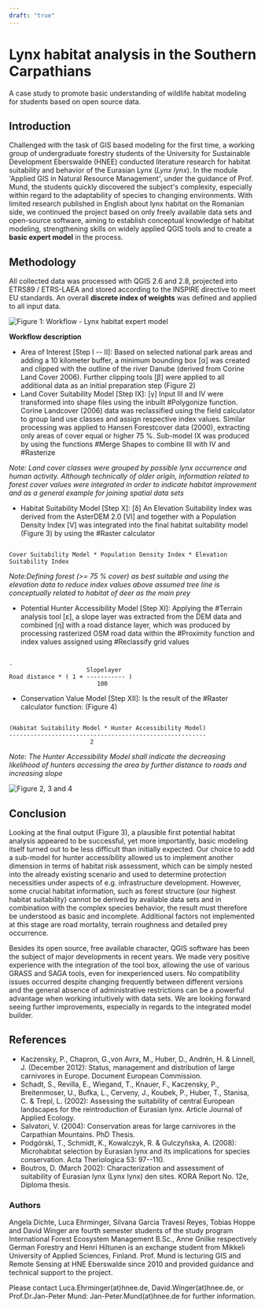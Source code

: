 ```yaml
---
draft: "true"
---
```


# Lynx habitat analysis in the Southern Carpathians

A case study to promote basic understanding of wildlife habitat modeling
for students based on open source data.

## Introduction

Challenged with the task of GIS based modeling for the first time, a
working group of undergraduate forestry students of the University for
Sustainable Development Eberswalde (HNEE) conducted literature research
for habitat suitability and behavior of the Eurasian Lynx (*Lynx lynx*).
In the module 'Applied GIS in Natural Resource Management', under the
guidance of Prof. Mund, the students quickly discovered the subject's
complexity, especially within regard to the adaptability of species to
changing environments. With limited research published in English about
lynx habitat on the Romanian side, we continued the project based on
only freely available data sets and open-source software, aiming to
establish conceptual knowledge of habitat modeling, strengthening skills
on widely applied QGIS tools and to create a **basic expert model** in
the process.

## Methodology

All collected data was processed with QGIS 2.6 and 2.8, projected into
ETRS89 / ETRS-LAEA and stored according to the INSPIRE directive to meet
EU standards. An overall **discrete index of weights** was defined and
applied to all input data.

![Figure 1: Workflow - Lynx habitat expert
model](./images/europe_lynx1.png)

**Workflow description**

-   Area of Interest \[Step I -- II\]: Based on selected national park
    areas and adding a 10 kilometer buffer, a minimum bounding box \[α\]
    was created and clipped with the outline of the river Danube
    (derived from Corine Land Cover 2006). Further clipping tools \[β\]
    were applied to all additional data as an initial preparation step
    (Figure 2)
-   Land Cover Suitability Model \[Step IX\]: \[γ\] Input III and IV
    were transformed into shape files using the inbuilt #Polygonize
    function. Corine Landcover (2006) data was reclassified using the
    field calculator to group land use classes and assign respective
    index values. Similar processing was applied to Hansen Forestcover
    data (2000), extracting only areas of cover equal or higher 75 %.
    Sub-model IX was produced by using the functions #Merge Shapes to
    combine III with IV and #Rasterize

*Note: Land cover classes were grouped by possible lynx occurrence and
human activity. Although technically of older origin, information
related to forest cover values were integrated in order to indicate
habitat improvement and as a general example for joining spatial data
sets*

-   Habitat Suitability Model \[Step X\]: \[δ\] An Elevation Suitability
    Index was derived from the AsterDEM 2.0 \[VI\] and together with a
    Population Density Index \[V\] was integrated into the final habitat
    suitability model (Figure 3) by using the #Raster calculator

```

```
    Cover Suitability Model * Population Density Index * Elevation Suitability Index

*Note:Defining forest (\>= 75 % cover) as best suitable and using the
elevation data to reduce index values above assumed tree line is
conceptually related to habitat of deer as the main prey*

-   Potential Hunter Accessibility Model \[Step XI\]: Applying the
    #Terrain analysis tool \[ε\], a slope layer was extracted from the
    DEM data and combined \[η\] with a road distance layer, which was
    produced by processing rasterized OSM road data within the
    #Proximity function and index values assigned using #Reclassify grid
    values

```

```
    .
                          Slopelayer
    Road distance * ( 1 + ----------- )
                             100

-   Conservation Value Model \[Step XII\]: Is the result of the #Raster
    calculator function: (Figure 4)

```

```
    (Habitat Suitability Model * Hunter Accessibility Model)
    --------------------------------------------------------
                           2

*Note: The Hunter Accessibility Model shall indicate the decreasing
likelihood of hunters accessing the area by further distance to roads
and increasing slope*

![Figure 2, 3 and 4](./images/europe_lynx2.png)

## Conclusion

Looking at the final output (Figure 3), a plausible first potential
habitat analysis appeared to be successful, yet more importantly, basic
modeling itself turned out to be less difficult than initially expected.
Our choice to add a sub-model for hunter accessibility allowed us to
implement another dimension in terms of habitat risk assessment, which
can be simply nested into the already existing scenario and used to
determine protection necessities under aspects of e.g. infrastructure
development. However, some crucial habitat information, such as forest
structure (our highest habitat suitability) cannot be derived by
available data sets and in combination with the complex species
behavior, the result must therefore be understood as basic and
incomplete. Additional factors not implemented at this stage are road
mortality, terrain roughness and detailed prey occurrence.

Besides its open source, free available character, QGIS software has
been the subject of major developments in recent years. We made very
positive experience with the integration of the tool box, allowing the
use of various GRASS and SAGA tools, even for inexperienced users. No
compatibility issues occurred despite changing frequently between
different versions and the general absence of administrative
restrictions can be a powerful advantage when working intuitively with
data sets. We are looking forward seeing further improvements,
especially in regards to the integrated model builder.

## References

-   Kaczensky, P., Chapron, G.,von Avrx, M., Huber, D., Andrén, H. &
    Linnell, J. (December 2012): Status, management and distribution of
    large carnivores in Europe. Document European Commission.
-   Schadt, S., Revilla, E., Wiegand, T., Knauer, F., Kaczensky, P.,
    Breitenmoser, U., Bufka, L., Cerveny, J., Koubek, P., Huber, T.,
    Stanisa, C. & Trepl, L. (2002): Assessing the suitability of central
    European landscapes for the reintroduction of Eurasian lynx. Article
    Journal of Applied Ecology.
-   Salvatori, V. (2004): Conservation areas for large carnivores in the
    Carpathian Mountains. PhD Thesis.
-   Podgórski, T., Schmidt, K., Kowalczyk, R. & Gulczyñska, A. (2008):
    Microhabitat selection by Eurasian lynx and its implications for
    species conservation. Acta Theriologica 53: 97--110.
-   Boutros, D. (March 2002): Characterization and assessment of
    suitability of Eurasian lynx (Lynx lynx) den sites. KORA Report No.
    12e, Diploma thesis.

### Authors

Angela Dichte, Luca Ehrminger, Silvana Garcia Travesi Reyes, Tobias
Hoppe and David Winger are fourth semester students of the study program
International Forest Ecosystem Management B.Sc., Anne Gnilke
respectively German Forestry and Henri Hiltunen is an exchange student
from Mikkeli University of Applied Sciences, Finland. Prof. Mund is
lecturing GIS and Remote Sensing at HNE Eberswalde since 2010 and
provided guidance and technical support to the project.

Please contact Luca.Ehrminger(at)hnee.de, David.Winger(at)hnee.de, or
Prof.Dr.Jan-Peter Mund: Jan-Peter.Mund(at)hnee.de for further
information.
